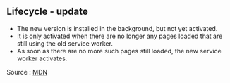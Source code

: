 ##  Lifecycle - update

* The new version is installed in the background, but not yet activated. 
* It is only activated when there are no longer any pages loaded that are still using the old service worker. 
* As soon as there are no more such pages still loaded, the new service worker activates.

Source : [MDN](https://developer.mozilla.org/en-US/docs/Web/API/ServiceWorker_API/Using_Service_Workers#Updating_your_service_worker)
